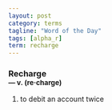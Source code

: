 ```yaml
---
layout: post
category: terms
tagline: "Word of the Day"
tags: [alpha_r]
term: recharge
---
```


<h3>Recharge<br/> <small>&mdash; v. (re<span>&middot;</span>charge)</small></h3>
<p><ol><li>to debit an account twice</li>
</ol></p>
